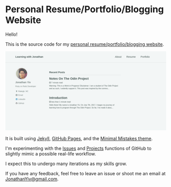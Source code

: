 # Personal Resume/Portfolio/Blogging Website

Hello!

This is the source code for my [personal resume/portfolio/blogging website](https://jonathanyiv.github.io/).

![Screenshot](assets/images/screenshot.png)

It is built using [Jekyll](https://jekyllrb.com/), [GitHub Pages](https://pages.github.com/), and the [Minimal Mistakes theme](https://mmistakes.github.io/minimal-mistakes/).

I'm experimenting with the [Issues](https://github.com/JonathanYiv/jonathanyiv.github.io/issues) and [Projects](https://github.com/JonathanYiv/jonathanyiv.github.io/projects) functions of GitHub to slightly mimic a possible real-life workflow.

I expect this to undergo many iterations as my skills grow.

If you have any feedback, feel free to leave an issue or shoot me an email at JonathanYiv@gmail.com.
